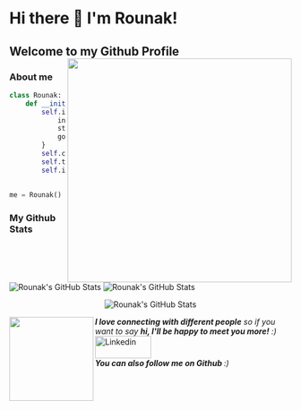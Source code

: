 # Hi there 👋 I'm Rounak!
## Welcome to my Github Profile <img align='right' src="https://media.giphy.com/media/JKo6P5QyuFkuhLlfVq/giphy.gif" width="400">
### About me
```python
class Rounak:
    def __init__(self):
        self.info={
            institute: "Heritage Institute of Technology",
            status: "Student",
            goal: "To become a Software Developer"
        }
        self.code=[C++,python,HTML,CSS,JavaScript]
        self.tools=[React,Flask,NumPy,Pandas,Dialogflow]
        self.interest=("Problem Solving","Chess")
        
        
me = Rounak()
```
 
### My Github Stats
<img src="https://github-readme-stats.vercel.app/api?username=RounakNeogy&show_icons=true&theme=radical" alt="Rounak's GitHub Stats"> <img  src="https://github-readme-stats.vercel.app/api/top-langs/?username=RounakNeogy&layout=compact&theme=radical" alt="Rounak's GitHub Stats" />

<p align="center"><img align="center" src="https://github-readme-streak-stats.herokuapp.com/?user=RounakNeogy&show_icons=true&theme=tokyonight_duo" alt="Rounak's GitHub Stats"></p>
<!-- <img  src="https://github-readme-stats.vercel.app/api/top-langs/?username=RounakNeogy&layout=compact&theme=radical" alt="Rounak's GitHub Stats" /> -->
<!-- <a href="https://github.com/RounakNeogy/RounakNeogy">
  <img align="center" src="https://github-readme-stats.vercel.app/api/top-langs/?username=RounakNeogy&&show_icons=true&theme=radical" alt="Rounak's GitHub Stats" />
</a>
<a href="https://github.com/RounakNeogy/RounakNeogy">
    <img align="center" src="https://github-readme-stats.vercel.app/api?username=RounakNeogy&show_icons=true&theme=radical" alt="Rounak's GitHub Stats">
</a> -->
<!-- <a href="https://github.com/RounakNeogy/RounakNeogy">
    <img align="center" src="https://github-readme-streak-stats.herokuapp.com/?user=RounakNeogy&show_icons=true&theme=tokyonight_duo" alt="Rounak's GitHub Stats">
</a> -->
<img align='left' src="https://media.giphy.com/media/LnQjpWaON8nhr21vNW/giphy.gif" width="150"><em><b>I love connecting with different people</b> so if you want to say <b>hi, I'll be happy to meet you more!</b> :)</em>
<br/>
<a href="https://www.linkedin.com/in/rounak-neogy-9a5518194/" title="linkedin"><img src="https://github.com/get-icon/geticon/raw/master/icons/linkedin.svg" alt="Linkedin" width="100px" height="40px"></a>
<br/>
<em><b>You can also follow me on Github </b>:)</em>
